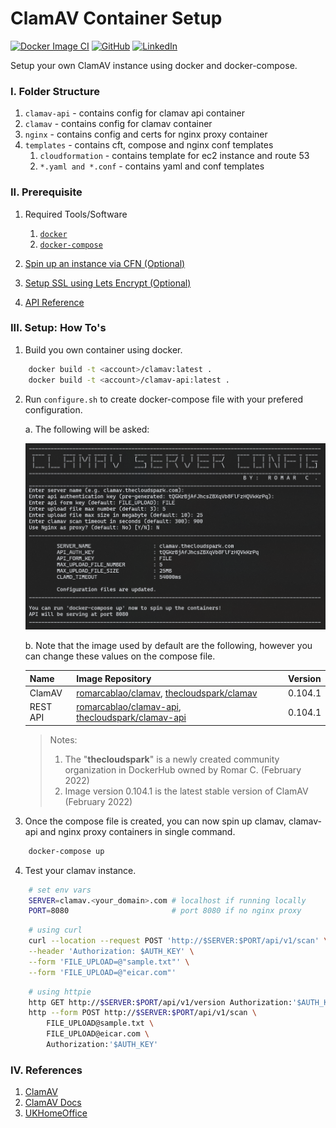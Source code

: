 # ClamAV Container Setup

[![Docker Image CI](https://github.com/romarcablao/clamav-container-setup/actions/workflows/build-image.yml/badge.svg)](https://github.com/romarcablao/clamav-container-setup/actions/workflows/build-image.yml)
[![GitHub](https://img.shields.io/badge/GitHub-romarcablao-lightgrey)](https://github.com/romarcablao)
[![LinkedIn](https://img.shields.io/badge/LinkedIn-romarcablao-blue)](https://linkedin.com/in/romarcablao)

Setup your own ClamAV instance using docker and docker-compose.

### I. Folder Structure

1. `clamav-api` - contains config for clamav api container
2. `clamav` - contains config for clamav container
3. `nginx` - contains config and certs for nginx proxy container
4. `templates` - contains cft, compose and nginx conf templates
   1. `cloudformation` - contains template for ec2 instance and route 53
   2. `*.yaml and *.conf` - contains yaml and conf templates

### II. Prerequisite

1. Required Tools/Software

   1. [`docker`](https://www.docker.com/get-started)
   2. [`docker-compose`](https://docs.docker.com/compose/install/)

2. [Spin up an instance via CFN (Optional)](templates/cloudformation/)

3. [Setup SSL using Lets Encrypt (Optional)](nginx/)

4. [API Reference](clamav-api/)

### III. Setup: How To's

1. Build you own container using docker.

```bash
    docker build -t <account>/clamav:latest .
    docker build -t <account>/clamav-api:latest .
```

2. Run `configure.sh` to create docker-compose file with your prefered configuration.

   a. The following will be asked:

   ![Configure Script](docs/configure-example.jpg)

   b. Note that the image used by default are the following, however you can change these values on the compose file.

   | Name     | Image Repository                                                                                                                                                                                                             | Version |
   | -------- | ---------------------------------------------------------------------------------------------------------------------------------------------------------------------------------------------------------------------------- | ------- |
   | ClamAV   | [romarcablao/clamav](https://hub.docker.com/r/romarcablao/clamav/tags?page=1&ordering=last_updated), [thecloudspark/clamav](https://hub.docker.com/r/thecloudspark/clamav/tags?page=1&ordering=last_updated)                 | 0.104.1 |
   | REST API | [romarcablao/clamav-api](https://hub.docker.com/r/romarcablao/clamav-api/tags?page=1&ordering=last_updated), [thecloudspark/clamav-api](https://hub.docker.com/r/thecloudspark/clamav-api/tags?page=1&ordering=last_updated) | 0.104.1 |

   > Notes:
   >
   > 1. The "**thecloudspark**" is a newly created community organization in DockerHub owned by Romar C. (February 2022)
   > 2. Image version 0.104.1 is the latest stable version of ClamAV (February 2022)

3. Once the compose file is created, you can now spin up clamav, clamav-api and nginx proxy containers in single command.

```bash
    docker-compose up
```

4.  Test your clamav instance.

```bash
    # set env vars
    SERVER=clamav.<your_domain>.com # localhost if running locally
    PORT=8080                       # port 8080 if no nginx proxy
```

```bash
    # using curl
    curl --location --request POST 'http://$SERVER:$PORT/api/v1/scan' \
    --header 'Authorization: $AUTH_KEY' \
    --form 'FILE_UPLOAD=@"sample.txt"' \
    --form 'FILE_UPLOAD=@"eicar.com"'

```

```bash
    # using httpie
    http GET http://$SERVER:$PORT/api/v1/version Authorization:'$AUTH_KEY'
    http --form POST http://$SERVER:$PORT/api/v1/scan \
        FILE_UPLOAD@sample.txt \
        FILE_UPLOAD@eicar.com \
        Authorization:'$AUTH_KEY'
```

### IV. References

1. [ClamAV](https://www.clamav.net/)
2. [ClamAV Docs](https://www.clamav.net/documents/clam-antivirus-user-manual)
3. [UKHomeOffice](https://github.com/UKHomeOffice/docker-clamav)
